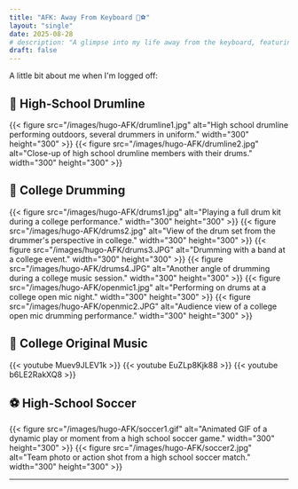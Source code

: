 ```yaml
---
title: "AFK: Away From Keyboard 🥁⚽"
layout: "single"
date: 2025-08-28 
# description: "A glimpse into my life away from the keyboard, featuring drumming and soccer." # Optional: For SEO
draft: false 
---
```


A little bit about me when I'm logged off:

## 🥁 High-School Drumline

{{< figure src="/images/hugo-AFK/drumline1.jpg" alt="High school drumline performing outdoors, several drummers in uniform." width="300" height="300" >}}
{{< figure src="/images/hugo-AFK/drumline2.jpg" alt="Close-up of high school drumline members with their drums." width="300" height="300" >}}

## 🥁 College Drumming

{{< figure src="/images/hugo-AFK/drums1.jpg" alt="Playing a full drum kit during a college performance." width="300" height="300" >}}
{{< figure src="/images/hugo-AFK/drums2.jpg" alt="View of the drum set from the drummer's perspective in college." width="300" height="300" >}}
{{< figure src="/images/hugo-AFK/drums3.JPG" alt="Drumming with a band at a college event." width="300" height="300" >}}
{{< figure src="/images/hugo-AFK/drums4.JPG" alt="Another angle of drumming during a college music session." width="300" height="300" >}}
{{< figure src="/images/hugo-AFK/openmic1.jpg" alt="Performing on drums at a college open mic night." width="300" height="300" >}}
{{< figure src="/images/hugo-AFK/openmic2.JPG" alt="Audience view of a college open mic drumming performance." width="300" height="300" >}}

## 🥁 College Original Music

{{< youtube Muev9JLEV1k >}}
{{< youtube EuZLp8Kjk88 >}}
{{< youtube b6LE2RakXQ8 >}}

## ⚽ High-School Soccer

{{< figure src="/images/hugo-AFK/soccer1.gif" alt="Animated GIF of a dynamic play or moment from a high school soccer game." width="300" height="300" >}}
{{< figure src="/images/hugo-AFK/soccer2.jpg" alt="Team photo or action shot from a high school soccer match." width="300" height="300" >}}

---

